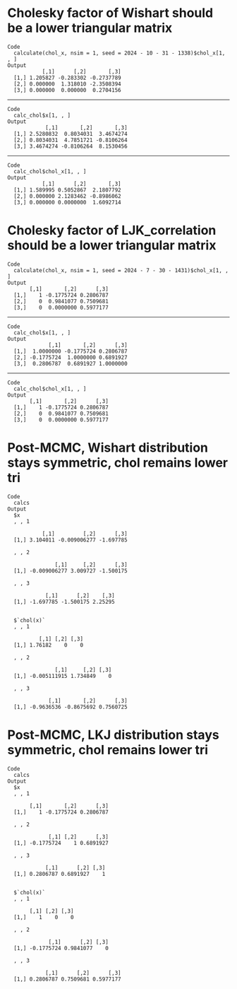 # Cholesky factor of Wishart should be a lower triangular matrix

    Code
      calculate(chol_x, nsim = 1, seed = 2024 - 10 - 31 - 1338)$chol_x[1, , ]
    Output
               [,1]      [,2]       [,3]
      [1,] 1.205827 -0.283302 -0.2737789
      [2,] 0.000000  1.318010 -2.3508394
      [3,] 0.000000  0.000000  0.2704156

---

    Code
      calc_chol$x[1, , ]
    Output
                [,1]       [,2]       [,3]
      [1,] 2.5280832  0.8034031  3.4674274
      [2,] 0.8034031  4.7851721 -0.8106264
      [3,] 3.4674274 -0.8106264  8.1530456

---

    Code
      calc_chol$chol_x[1, , ]
    Output
               [,1]      [,2]       [,3]
      [1,] 1.589995 0.5052867  2.1807792
      [2,] 0.000000 2.1283462 -0.8986062
      [3,] 0.000000 0.0000000  1.6092714

# Cholesky factor of LJK_correlation should be a lower triangular matrix

    Code
      calculate(chol_x, nsim = 1, seed = 2024 - 7 - 30 - 1431)$chol_x[1, , ]
    Output
           [,1]       [,2]      [,3]
      [1,]    1 -0.1775724 0.2806787
      [2,]    0  0.9841077 0.7509681
      [3,]    0  0.0000000 0.5977177

---

    Code
      calc_chol$x[1, , ]
    Output
                 [,1]       [,2]      [,3]
      [1,]  1.0000000 -0.1775724 0.2806787
      [2,] -0.1775724  1.0000000 0.6891927
      [3,]  0.2806787  0.6891927 1.0000000

---

    Code
      calc_chol$chol_x[1, , ]
    Output
           [,1]       [,2]      [,3]
      [1,]    1 -0.1775724 0.2806787
      [2,]    0  0.9841077 0.7509681
      [3,]    0  0.0000000 0.5977177

# Post-MCMC, Wishart distribution stays symmetric, chol remains lower tri

    Code
      calcs
    Output
      $x
      , , 1
      
               [,1]         [,2]      [,3]
      [1,] 3.104011 -0.009006277 -1.697785
      
      , , 2
      
                   [,1]     [,2]      [,3]
      [1,] -0.009006277 3.009727 -1.500175
      
      , , 3
      
                [,1]      [,2]    [,3]
      [1,] -1.697785 -1.500175 2.25295
      
      
      $`chol(x)`
      , , 1
      
              [,1] [,2] [,3]
      [1,] 1.76182    0    0
      
      , , 2
      
                   [,1]     [,2] [,3]
      [1,] -0.005111915 1.734849    0
      
      , , 3
      
                 [,1]       [,2]      [,3]
      [1,] -0.9636536 -0.8675692 0.7560725
      
      

# Post-MCMC, LKJ distribution stays symmetric, chol remains lower tri

    Code
      calcs
    Output
      $x
      , , 1
      
           [,1]       [,2]      [,3]
      [1,]    1 -0.1775724 0.2806787
      
      , , 2
      
                 [,1] [,2]      [,3]
      [1,] -0.1775724    1 0.6891927
      
      , , 3
      
                [,1]      [,2] [,3]
      [1,] 0.2806787 0.6891927    1
      
      
      $`chol(x)`
      , , 1
      
           [,1] [,2] [,3]
      [1,]    1    0    0
      
      , , 2
      
                 [,1]      [,2] [,3]
      [1,] -0.1775724 0.9841077    0
      
      , , 3
      
                [,1]      [,2]      [,3]
      [1,] 0.2806787 0.7509681 0.5977177
      
      

